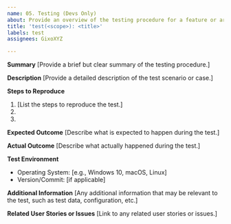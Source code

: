 ```yaml
---
name: 05. Testing (Devs Only)
about: Provide an overview of the testing procedure for a feature or area of the code.
title: 'test(<scope>): <title>'
labels: test
assignees: GixoXYZ

---
```


**Summary**
[Provide a brief but clear summary of the testing procedure.]

**Description**
[Provide a detailed description of the test scenario or case.]

**Steps to Reproduce**
1. [List the steps to reproduce the test.]
2. 
3. 

**Expected Outcome**
[Describe what is expected to happen during the test.]

**Actual Outcome**
[Describe what actually happened during the test.]

**Test Environment**
- Operating System: [e.g., Windows 10, macOS, Linux]
- Version/Commit: [if applicable]

**Additional Information**
[Any additional information that may be relevant to the test, such as test data, configuration, etc.]

**Related User Stories or Issues**
[Link to any related user stories or issues.]
